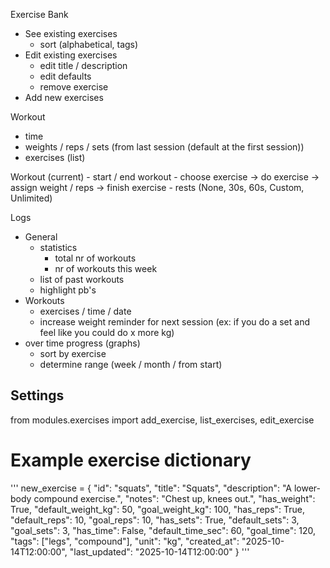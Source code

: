 Exercise Bank
- See existing exercises
	- sort (alphabetical, tags)
- Edit existing exercises
	- edit title / description
	- edit defaults
	- remove exercise
- Add new exercises

Workout
- time
- weights / reps / sets (from last session (default at the first session))
- exercises (list)

Workout (current)
	- start / end workout
    - choose exercise -> do exercise -> assign weight / reps -> finish exercise
    - rests (None, 30s, 60s, Custom, Unlimited)


Logs
- General
    - statistics
        - total nr of workouts
        - nr of workouts this week
    - list of past workouts
    - highlight pb's
- Workouts
    - exercises / time / date
    - increase weight reminder for next session
      (ex: if you do a set and feel like you could do x more kg)
- over time progress (graphs)
	- sort by exercise
	- determine range (week / month / from start)

Settings 
-



from modules.exercises import add_exercise, list_exercises, edit_exercise

# Example exercise dictionary
'''
new_exercise = {
    "id": "squats",
    "title": "Squats",
    "description": "A lower-body compound exercise.",
    "notes": "Chest up, knees out.",
    "has_weight": True,
    "default_weight_kg": 50,
    "goal_weight_kg": 100,
    "has_reps": True,
    "default_reps": 10,
    "goal_reps": 10,
    "has_sets": True,
    "default_sets": 3,
    "goal_sets": 3,
    "has_time": False,
    "default_time_sec": 60,
    "goal_time": 120,
    "tags": ["legs", "compound"],
    "unit": "kg",
    "created_at": "2025-10-14T12:00:00",
    "last_updated": "2025-10-14T12:00:00"
}
'''
